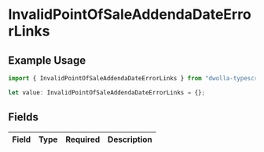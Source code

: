 # InvalidPointOfSaleAddendaDateErrorLinks

## Example Usage

```typescript
import { InvalidPointOfSaleAddendaDateErrorLinks } from "dwolla-typescript";

let value: InvalidPointOfSaleAddendaDateErrorLinks = {};
```

## Fields

| Field       | Type        | Required    | Description |
| ----------- | ----------- | ----------- | ----------- |